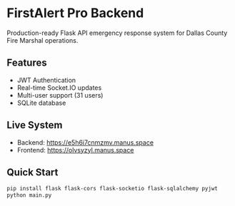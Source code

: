 # FirstAlert Pro Backend

Production-ready Flask API emergency response system for Dallas County Fire Marshal operations.

## Features
- JWT Authentication
- Real-time Socket.IO updates  
- Multi-user support (31 users)
- SQLite database

## Live System
- Backend: https://e5h6i7cnmzmv.manus.space
- Frontend: https://olvsyzyl.manus.space

## Quick Start
```bash
pip install flask flask-cors flask-socketio flask-sqlalchemy pyjwt
python main.py
```

